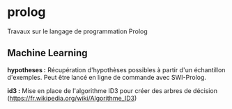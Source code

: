 # prolog
Travaux sur le langage de programmation Prolog

## Machine Learning

**hypotheses :** Récupération d'hypothèses possibles à partir d'un échantillon d'exemples. Peut être lancé en ligne de commande avec SWI-Prolog.

**id3 :** Mise en place de l'algorithme ID3 pour créer des arbres de décision (https://fr.wikipedia.org/wiki/Algorithme_ID3)